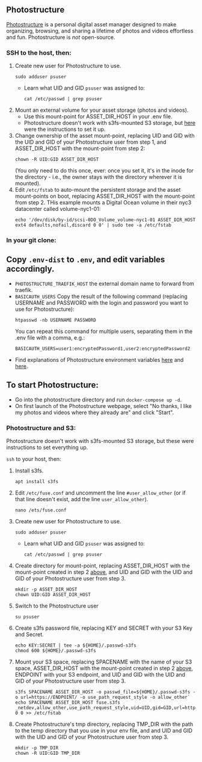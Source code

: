## Photostructure

[Photostructure](https://photostructure.com/server/photostructure-for-servers/)
is a personal digital asset manager designed to make organizing, browsing, and sharing a lifetime of photos and videos effortless and fun. Photostructure is *not* open-source.

### SSH to the host, then:
1. Create new user for Photostructure to use.
   ```
   sudo adduser psuser
   ```
   * Learn what UID and GID `psuser` was assigned to:
     ```
     cat /etc/passwd | grep psuser
     ```
2. Mount an external volume for your asset storage (photos and videos).
   * Use this mount-point for ASSET_DIR_HOST in your .env file.
   * Photostructure doesn't work with s3fs-mounted S3 storage, but [here](#photostructure-and-s3) were the instructions to set it up.
3. Change ownership of the asset mount-point, replacing UID and GID with the UID and GID of your Photostructure user from step 1, and ASSET_DIR_HOST with the mount-point from step 2:
   ```
   chown -R UID:GID ASSET_DIR_HOST
   ```
   (You only need to do this once, ever: once you set it, it's in the inode for the directory - i.e., the owner stays with the directory wherever it is mounted).
4. Edit `/etc/fstab` to auto-mount the persistent storage and the asset mount-points on boot, replacing ASSET_DIR_HOST with the mount-point from step 2. THis example mounts a Digital Ocean volume in their nyc3 datacenter called volume-nyc1-01:
   ```
   echo '/dev/disk/by-id/scsi-0DO_Volume_volume-nyc1-01 ASSET_DIR_HOST ext4 defaults,nofail,discard 0 0' | sudo tee -a /etc/fstab
   ```

### In your git clone:
## Copy `.env-dist` to `.env`, and edit variables accordingly.
 * `PHOTOSTRUCTURE_TRAEFIK_HOST` the external domain name to forward from traefik.
 * `BASICAUTH_USERS` Copy the result of the following command (replacing USERNAME and PASSWORD with the login and password you want to use for Photostructure):
    ```
    htpasswd -nb USERNAME PASSWORD
    ```
    You can repeat this command for multiple users, separating them in the .env file with a comma, e.g.:
    ```
    BASICAUTH_USERS=user1:encryptedPassword1,user2:encryptedPassword2
    ```
 * Find explanations of Photostructure environment variables [here](https://photostructure.com/faq/environment-variables) and [here](https://github.com/photostructure/photostructure-for-servers/blob/main/defaults.env).

## To start Photostructure:
  * Go into the photostructure directory and run `docker-compose up -d`. 
  * On first launch of the Photostructure webpage, select "No thanks, I like my photos and videos where they already are" and click "Start".
  
  
### Photostructure and S3:
Photostructure doesn't work with s3fs-mounted S3 storage, but these were instructions to set everything up.

`ssh` to your host, then:
1. Install s3fs.
   ```
   apt install s3fs
   ```
2. Edit `/etc/fuse.conf` and uncomment the line `#user_allow_other` (or if that line doesn't exist, add the line `user_allow_other`).
   ```
   nano /ets/fuse.conf
   ```
3. Create new user for Photostructure to use.
   ```
   sudo adduser psuser
   ```
   * Learn what UID and GID `psuser` was assigned to:
     ```
     cat /etc/passwd | grep psuser
     ```
4. Create directory for mount-point, replacing ASSET_DIR_HOST with the mount-point created in step 2 [above](#ssh-to-the-host-then), and UID and GID with the UID and GID of your Photostructure user from step 3.
   ```
   mkdir -p ASSET_DIR_HOST
   chown UID:GID ASSET_DIR_HOST
   ```
5. Switch to the Photostructure user
   ```
   su psuser
   ```
6. Create s3fs password file, replacing KEY and SECRET with your S3 Key and Secret.
   ```
   echo KEY:SECRET | tee -a ${HOME}/.passwd-s3fs
   chmod 600 ${HOME}/.passwd-s3fs
   ```
7. Mount your S3 space, replacing SPACENAME with the name of your S3 space, ASSET_DIR_HOST with the mount-point created in step 2 [above](#ssh-to-the-host-then), ENDPOINT with your S3 endpoint, and UID and GID with the UID and GID of your Photostructure user from step 3.
   ```
   s3fs SPACENAME ASSET_DIR_HOST -o passwd_file=${HOME}/.passwd-s3fs -o url=https://ENDPOINT/ -o use_path_request_style -o allow_other`
   echo SPACENAME ASSET_DIR_HOST fuse.s3fs _netdev,allow_other,use_path_request_style,uid=UID,gid=GID,url=https://ENDPOINT/ 0 0 >> /etc/fstab
   ```
8. Create Photostructure's tmp directory, replacing TMP_DIR with the path to the temp directory that you use in your env file, and and UID and GID with the UID and GID of your Photostructure user from step 3.
   ```
   mkdir -p TMP_DIR
   chown -R UID:GID TMP_DIR
   ```

